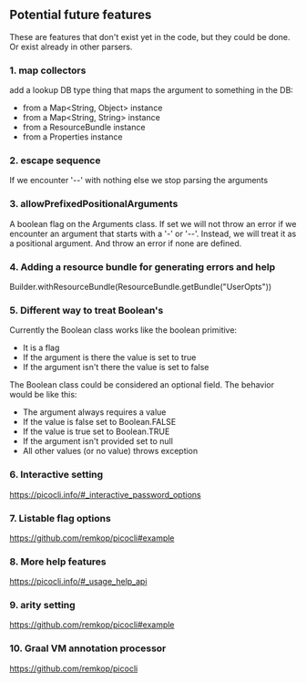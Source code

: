 
## Potential future features

These are features that don't exist yet in the code, but they could be done.
Or exist already in other parsers.

### 1. map collectors

add a lookup DB type thing that maps the argument to something in the DB:
- from a Map<String, Object> instance
- from a Map<String, String> instance
- from a ResourceBundle instance
- from a Properties instance 

### 2. escape sequence

If we encounter '--' with nothing else we stop parsing the arguments

### 3. allowPrefixedPositionalArguments

A boolean flag on the Arguments class. 
If set we will not throw an error if we encounter an argument that starts with a '-' or '--'.
Instead, we will treat it as a positional argument.
And throw an error if none are defined.

### 4. Adding a resource bundle for generating errors and help

Builder.withResourceBundle(ResourceBundle.getBundle("UserOpts"))

### 5. Different way to treat Boolean's

Currently the Boolean class works like the boolean primitive:
- It is a flag
- If the argument is there the value is set to true
- If the argument isn't there the value is set to false

The Boolean class could be considered an optional field. The behavior would be like this:
- The argument always requires a value
- If the value is false set to Boolean.FALSE
- If the value is true set to Boolean.TRUE
- If the argument isn't provided set to null
- All other values (or no value) throws exception

### 6. Interactive setting

https://picocli.info/#_interactive_password_options

### 7. Listable flag options

https://github.com/remkop/picocli#example

### 8. More help features

https://picocli.info/#_usage_help_api

### 9. arity setting

https://github.com/remkop/picocli#example

### 10. Graal VM annotation processor

https://github.com/remkop/picocli

